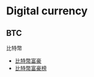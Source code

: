 # Digital currency

## BTC

比特幣

- [比特幣富豪](https://www.blockchain.com/btc/address/3D2oetdNuZUqQHPJmcMDDHYoqkyNVsFk9r)
- [比特幣富豪榜](https://bitinfocharts.com/zh/top-100-richest-bitcoin-addresses.html)
